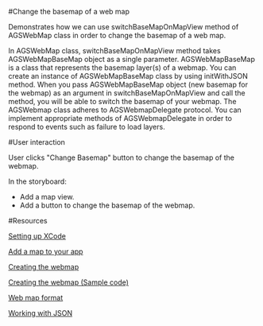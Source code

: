 #Change the basemap of a web map

Demonstrates how we can use switchBaseMapOnMapView method of AGSWebMap class in order to change the basemap of a web map. 

In AGSWebMap class, switchBaseMapOnMapView method takes AGSWebMapBaseMap object as a single parameter. AGSWebMapBaseMap is a class that represents the basemap layer(s) of a webmap. You can create an instance of AGSWebMapBaseMap class by using initWithJSON method. When you pass AGSWebMapBaseMap object (new basemap for the webmap) as an argument in switchBaseMapOnMapView and call the method, you will be able to switch the basemap of your webmap. The AGSWebmap class adheres to AGSWebmapDelegate protocol. You can implement appropriate methods of AGSWebmapDelegate in order to respond to events such as failure to load layers.

#User interaction

User clicks "Change Basemap" button to change the basemap of the webmap.

In the storyboard:
- Add a map view.
- Add a button to change the basemap of the webmap.

#Resources

[Setting up XCode](https://developers.arcgis.com/ios/guide/install.htm)

[Add a map to your app](https://developers.arcgis.com/ios/guide/adding-a-map.htm)

[Creating the webmap](https://developers.arcgis.com/ios/guide/viewing-web-map.htm)

[Creating the webmap (Sample code)](https://github.com/Esri/arcgis-runtime-samples-ios/tree/master/WebmapSample)

[Web map format](http://resources.arcgis.com/en/help/arcgis-rest-api/index.html#//02r30000004n000000)

[Working with JSON](https://developers.arcgis.com/ios/guide/working-with-json.htm)